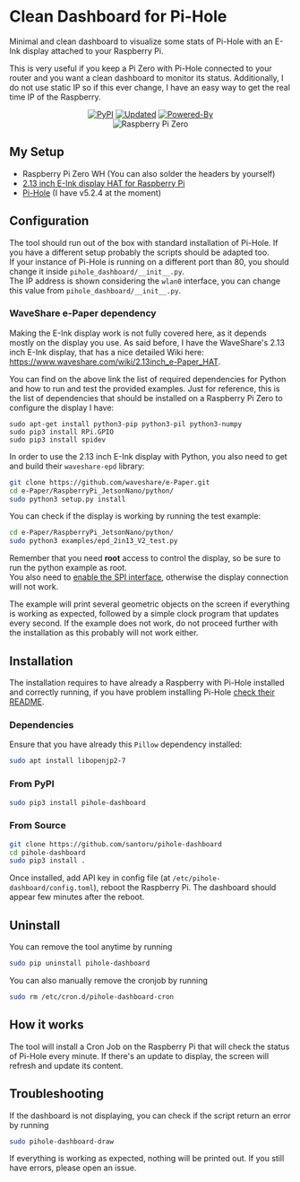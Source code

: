 # Clean Dashboard for Pi-Hole
Minimal and clean dashboard to visualize some stats of Pi-Hole with an E-Ink display attached to your Raspberry Pi.

This is very useful if you keep a Pi Zero with Pi-Hole connected to your router and you want a clean dashboard to monitor its status.
Additionally, I do not use static IP so if this ever change, I have an easy way to get the real time IP of the Raspberry.
<p align="center">
    <a href="https://pypi.org/project/pihole-dashboard/"><img alt="PyPI" src="https://img.shields.io/pypi/v/pihole-dashboard"></a>
    <a href="#"><img alt="Updated" src="https://img.shields.io/github/last-commit/santoru/pihole-dashboard?label=updated"></a>
    <a href="https://pi-hole.net/"><img alt="Powered-By" src="https://img.shields.io/badge/Powered--By-Pi--Hole-FF0000?logo=pi-hole"></a>
    <br/>
    <img src="/img/raspberry.jpg" alt="Raspberry Pi Zero" />
</p>

## My Setup
- Raspberry Pi Zero WH (You can also solder the headers by yourself)
- <a href="https://www.waveshare.com/2.13inch-e-paper-hat.htm">2.13 inch E-Ink display HAT for Raspberry Pi</a>
- <a href="https://pi-hole.net/">Pi-Hole</a> (I have v5.2.4 at the moment)

## Configuration
The tool should run out of the box with standard installation of Pi-Hole. If you have a different setup probably the scripts should be adapted too.\
If your instance of Pi-Hole is running on a different port than 80, you should change it inside `pihole_dashboard/__init__.py`.\
The IP address is shown considering the `wlan0` interface, you can change this value from `pihole_dashboard/__init__.py`.

### WaveShare e-Paper dependency
Making the E-Ink display work is not fully covered here, as it depends mostly on the display you use. As said before, I have the WaveShare's 2.13 inch E-Ink display, that has a nice detailed Wiki here: https://www.waveshare.com/wiki/2.13inch_e-Paper_HAT.

You can find on the above link the list of required dependencies for Python and how to run and test the provided examples.
Just for reference, this is the list of dependencies that should be installed on a Raspberry Pi Zero to configure the display I have:
```
sudo apt-get install python3-pip python3-pil python3-numpy
sudo pip3 install RPi.GPIO
sudo pip3 install spidev 
```
In order to use the 2.13 inch E-Ink display with Python, you also need to get and build their `waveshare-epd` library:
```bash
git clone https://github.com/waveshare/e-Paper.git
cd e-Paper/RaspberryPi_JetsonNano/python/
sudo python3 setup.py install
```
You can check if the display is working by running the test example:
```bash
cd e-Paper/RaspberryPi_JetsonNano/python/
sudo python3 examples/epd_2in13_V2_test.py
```
Remember that you need **root** access to control the display, so be sure to run the python example as root.\
You also need to [enable the SPI interface](https://www.raspberrypi.org/documentation/hardware/raspberrypi/spi/README.md#software), otherwise the display connection will not work.

The example will print several geometric objects on the screen if everything is working as expected, followed by a simple clock program that updates every second.
If the example does not work, do not proceed further with the installation as this probably will not work either.

## Installation
The installation requires to have already a Raspberry with Pi-Hole installed and correctly running, if you have problem installing Pi-Hole <a href="https://github.com/pi-hole/pi-hole">check their README</a>.

### Dependencies
Ensure that you have already this `Pillow` dependency installed:
```bash
sudo apt install libopenjp2-7
```
### From PyPI
```bash
sudo pip3 install pihole-dashboard
```
### From Source
```bash
git clone https://github.com/santoru/pihole-dashboard
cd pihole-dashboard
sudo pip3 install .
```
Once installed, add API key in config file (at `/etc/pihole-dashboard/config.toml`), reboot the Raspberry Pi. The dashboard should appear few minutes after the reboot.
## Uninstall
You can remove the tool anytime by running
```bash
sudo pip uninstall pihole-dashboard
```
You can also manually remove the cronjob by running
```bash
sudo rm /etc/cron.d/pihole-dashboard-cron
```

## How it works
The tool will install a Cron Job on the Raspberry Pi that will check the status of Pi-Hole every minute. If there's an update to display, the screen will refresh and update its content.

## Troubleshooting
If the dashboard is not displaying, you can check if the script return an error by running
```bash
sudo pihole-dashboard-draw
```
If everything is working as expected, nothing will be printed out.
If you still have errors, please open an issue.
